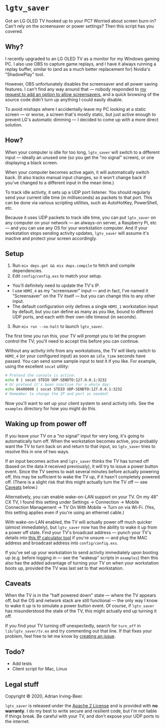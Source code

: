 # `lgtv_saver`

Got an LG OLED TV hooked up to your PC?  Worried about screen burn-in?  Can't rely on the screensaver or power settings?  Then this script has you covered.

## Why?

I recently upgraded to an LG OLED TV as a monitor for my Windows gaming PC.  I also use OBS to capture game replays, and I have it always running a replay buffer, similar to (and as a much better replacement for) Nvidia's "ShadowPlay" tool.

However, OBS unfortunately disables the screensaver and all power saving features.  I can't find any way around that — nobody responded to [my request to add an option to allow screensavers](https://obsproject.com/forum/threads/can-we-have-an-option-to-allow-screensavers.130777/), and a quick browsing of the source code didn't turn up anything I could easily disable.

To avoid mishaps where I accidentally leave my PC looking at a static screen — or worse, a screen that's mostly static, but just active enough to prevent LG's automatic dimming — I decided to come up with a more direct solution.

## How?

When your computer is idle for too long, `lgtv_saver` will switch to a different input — ideally an unused one (so you get the "no signal" screen), or one displaying a black screen.

When your computer becomes active again, it will automatically switch back.  (It also tracks manual input changes, so it won't change back if you've changed to a different input in the mean time.)

To track idle activity, it sets up a UDP port listener.  You should regularly send your current idle time (in milliseconds) as packets to that port.  This can be done via various scripting utilities, such as AutoHotKey, PowerShell, etc.

Because it uses UDP packets to track idle time, you can put `lgtv_saver` on any computer on your network — an always-on server, a Raspberry Pi, etc — and you can use any OS for your workstation computer.  And if your workstation stops sending activity updates, `lgtv_saver` will assume it's inactive and protect your screen accordingly.

## Setup

1. Run `mix deps.get && mix deps.compile` to fetch and compile dependencies.
2. Edit `config/config.exs` to match your setup.
  * You'll definitely need to update the TV's IP.
  * I use `HDMI_4` as my "screensaver" input — and in fact, I've named it "Screensaver" on the TV itself — but you can change this to any other input.
  * The default configuration only defines a single `HDMI_1` workstation input by default, but you can define as many as you like, bound to different UDP ports, and each with their own idle timeout (in seconds).
3. Run `mix run --no-halt` to launch `lgtv_saver`.

The first time you run this, your TV will prompt you to let the program control the TV; you'll need to accept this before you can continue.

Without any activity info from any workstations, the TV will likely switch to `HDMI_4` (or your configured input) as soon as `idle_time` seconds have passed.  You can send some sample input to test it if you like.  For example, using the excellent `socat` utility:

```sh
# Pretend the console is active:
echo 0 | socat STDIO UDP-SENDTO:127.0.0.1:3232
# Or pretend it's been inactive for a whole day:
echo 86400000 | socat STDIO UDP-SENDTO:127.0.0.1:3232
# Remember to change the IP and port as needed!
```

Now you'll want to set up your client system to send activity info.  See the `examples` directory for how you might do this.

## Waking up from power off

If you leave your TV on a "no signal" input for very long, it's going to automatically turn off.  When the workstation becomes active, you probably want the TV to turn back on and return to that input, so `lgtv_saver` tries to resolve this in one of two ways.

If an input becomes active and `lgtv_saver` thinks the TV has turned off (based on the data it received previously), it will try to issue a power button event.  Since the TV seems to wait several minutes before actually powering off, this may be sufficient to wake the TV up, if it hasn't completely powered off.  (There is a slight risk that this might actually turn the TV off — see [Caveats](#caveats) below.)

Alternatively, you can enable wake-on-LAN support on your TV.  On my 48" CX TV, I found this setting under Settings → Connection → Mobile Connection Management → TV On With Mobile → Turn on via Wi-Fi.  (Yes, this setting applies even if you're using an ethernet cable.)

With wake-on-LAN enabled, the TV will actually power off much quicker (almost immediately), but `lgtv_saver` now has the ability to wake it up from a power off state.  Find your TV's broadcast address — punch your TV's details into [this IP calculator tool](http://jodies.de/ipcalc?host=192.168.2.118&mask1=255.255.255.0&mask2=) if you're unsure — and plug the MAC address and broadcast address into `config/config.exs`.

If you've set up your workstation to send activity immediately upon booting up (e.g. before logging in — see the "wakeup" scripts in `examples`) then this also has the added advantage of turning your TV on when your workstation boots up, provided the TV was last set to that workstation.

## Caveats

When the TV is in the "half powered down" state — where the TV appears off, but the OS and network stack are still functional — the only way I know to wake it up is to simulate a power button event.  Of course, if `lgtv_saver` has misunderstood the state of the TV, this might actually end up turning it off.

If you find your TV turning off unexpectedly, search for `turn_off` in `lib/lgtv_saver/tv.ex` and try commenting out that line.  If that fixes your problem, feel free to let me know by [creating an issue](issues).

## Todo?

* Add tests
* Client script for Mac, Linux

## Legal stuff

Copyright © 2020, Adrian Irving-Beer.

`lgtv_saver` is released under the [Apache 2 License](LICENSE) and is provided with **no warranty**.  I do my best to write secure and resilient code, but I'm not liable if things break.  Be careful with your TV, and don't expose your UDP ports to the internet.

